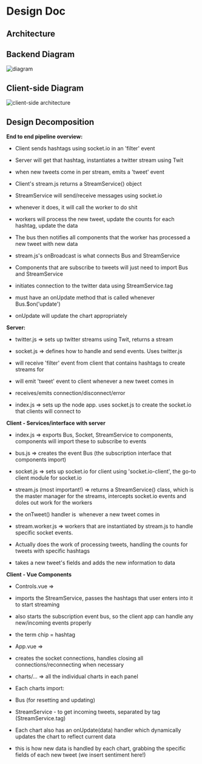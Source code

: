 # <a name="architecture"></a>Design Doc


## <a name="architecture"></a>Architecture
## Backend Diagram
![diagram](https://image.ibb.co/i4eidw/w4g_backend_architecture.png "architecture")

## Client-side Diagram
![client-side architecture](https://image.ibb.co/cCCDyw/client_architecture.png)

## Design Decomposition
**End to end pipeline overview:**

-   Client sends hashtags using socket.io in an 'filter' event

-   Server will get that hashtag, instantiates a twitter stream using Twit

-   when new tweets come in per stream, emits a 'tweet' event

-   Client's stream.js returns a StreamService() object

-   StreamService will send/receive messages using socket.io

-   whenever it does, it will call the worker to do shit

-   workers will process the new tweet, update the counts for each hashtag, update the data

-   The bus then notifies all components that the worker has processed a new tweet with new data

-   stream.js's onBroadcast is what connects Bus and StreamService

-   Components that are subscribe to tweets will just need to import Bus and StreamService

-   initiates connection to the twitter data using StreamService.tag

-   must have an onUpdate method that is called whenever Bus.$on('update')

-   onUpdate will update the chart appropriately

**Server:**

-   twitter.js => sets up twitter streams using Twit, returns a stream

-   socket.js => defines how to handle and send events. Uses twitter.js

-   will receive 'filter' event from client that contains hashtags to create streams for

-   will emit 'tweet' event to client whenever a new tweet comes in

-   receives/emits connection/disconnect/error

-   index.js => sets up the node app. uses socket.js to create the socket.io that clients will connect to

**Client - Services/interface with server**

-   index.js => exports Bus, Socket, StreamService to components, components will import these to subscribe to events

-   bus.js => creates the event Bus (the subscription interface that components import)

-   socket.js => sets up socket.io for client using 'socket.io-client', the go-to client module for socket.io

-   stream.js (most important!) => returns a StreamService() class, which is the master manager for the streams, intercepts socket.io events and doles out work for the workers

-   the onTweet() handler is  whenever a new tweet comes in

-   stream.worker.js => workers that are instantiated by stream.js to handle specific socket events.

-   Actually does the work of processing tweets, handling the counts for tweets with specific hashtags

-   takes a new tweet's fields and adds the new information to data

**Client - Vue Components**

-   Controls.vue =>

-   imports the StreamService, passes the hashtags that user enters into it to start streaming

-   also starts the subscription event bus, so the client app can handle any new/incoming events properly

-   the term chip = hashtag

-   App.vue =>

-   creates the socket connections, handles closing all connections/reconnecting when necessary

-   charts/... => all the individual charts in each panel

-   Each charts import:

-   Bus (for resetting and updating)

-   StreamService - to get incoming tweets, separated by tag (StreamService.tag)

-   Each chart also has an onUpdate(data) handler which dynamically updates the chart to reflect current data

-   this is how new data is handled by each chart, grabbing the specific fields of each new tweet (we insert sentiment here!)